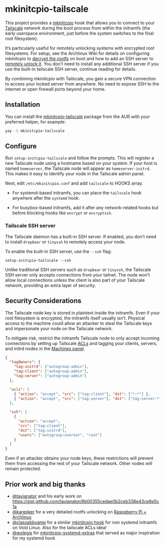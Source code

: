 # mkinitcpio-tailscale

This project provides a [mkinitcpio][1] hook that allows you to connect to your
[Tailscale][2] network during the boot process from within the initramfs (the
early userspace environment, just before the system switches to the final root
filesystem).

It’s particularly useful for remotely unlocking systems with encrypted root
filesystems. For setup, see the Archlinux Wiki for details on configuring
mkinitcpio to [decrypt the rootfs][3] on boot and how to add an SSH server to
[remotely unlock it][4]. You don't need to install any additional SSH server if
you use the built-in tailscale SSH server, continue reading for details.

[1]: https://wiki.archlinux.org/title/Mkinitcpio
[2]: https://tailscale.com
[3]: https://wiki.archlinux.org/title/dm-crypt/Encrypting_an_entire_system#Configuring_mkinitcpio_2
[4]: https://wiki.archlinux.org/title/Dm-crypt/Specialties#Remote_unlocking_of_root_(or_other)_partition

By combining mkinitcpio with Tailscale, you gain a secure VPN connection to
access your locked server from anywhere. No need to expose SSH to the internet
or open firewall ports beyond your home.

## Installation

You can install the
[mkinitcpio-tailscale](https://aur.archlinux.org/packages/mkinitcpio-tailscale)
package from the AUR with your preferred helper, for example:

```sh
yay -S mkinitcpio-tailscale
```

## Configure

Run `setup-initcpio-tailscale` and follow the prompts. This will register a new
Tailscale node using a hostname based on your system. If your host is named
`homeserver`, the Tailscale node will appear as `homeserver-initrd`. This makes
it easy to identify your node in the Tailscale admin panel.

Next, edit `/etc/mkinitcpio.conf` and add `tailscale` to HOOKS array.

- For systemd-based initramfs, you can place the `tailscale` hook anywhere after
  the `systemd` hook.

- For busybox-based initramfs, add it after any network-related hooks but before
  blocking hooks like `encrypt` or `encryptssh`.

### Tailscale SSH server

The Tailscale daemon has a built-in SSH server. If enabled, you don’t need to
install `dropbear` or `tinyssh` to remotely access your node.

To enable the built-in SSH server, use the `--ssh` flag:

`setup-initcpio-tailscale --ssh`

Unlike traditional SSH servers such as `dropbear` or `tinyssh`, the Tailscale
SSH server only accepts connections from your tailnet. The node won’t allow
local connections unless the client is also part of your Tailscale network,
providing an extra layer of security.

## Security Considerations

The Tailscale node key is stored in plaintext inside the initramfs. Even if your
root filesystem is encrypted, the initramfs itself usually isn’t. Physical
access to the machine could allow an attacker to steal the Tailscale keys and
impersonate your node on the Tailscale network.

To mitigate risk, restrict the initramfs Tailscale node to only accept incoming
connections by setting up Tailscale [ACLs][ts-acls] and tagging your clients,
servers, and initrd nodes in the [Machines panel][ts-panel].

[ts-acls]: https://login.tailscale.com/admin/acls
[ts-panel]: https://login.tailscale.com/admin/machines

```json
{
  "tagOwners": {
    "tag:initrd": ["autogroup:admin"],
    "tag:client": ["autogroup:admin"],
    "tag:server": ["autogroup:admin"]
  },

  "acls": [
    { "action": "accept", "src": ["tag:client"], "dst": ["*:*"] },
    { "action": "accept", "src": ["tag:server"], "dst": ["tag:server:*"] }
  ],

  "ssh": [
    {
      "action": "accept",
      "src": ["tag:client"],
      "dst": ["tag:initrd"],
      "users": ["autogroup:nonroot", "root"]
    }
  ]
}
```

Even if an attacker obtains your node keys, these restrictions will prevent them
from accessing the rest of your Tailscale network. Other nodes will remain
protected.

## Prior work and big thanks

- [@tavianator][gh1] and his early work on
  <https://gist.github.com/tavianator/6b00355cedae0b2ceb338e43ce8e5c1a>
- [@karepker][gh2] for a very detailed rootfs unlocking on
  [Raspeberry Pi + Archlinux](https://karepker.com/raspberry-pi/)
- [@classabbyamp][gh3] for a similar
  [mkinitcpio hook](https://github.com/classabbyamp/mkinitcpio-tailscale) for
  non systemd initramfs on Void Linux. Also for the tailscale ACLs idea!
- [@wolegis][gh4] for
  [mkinitcpio-systemd-extras](https://github.com/wolegis/mkinitcpio-systemd-extras/)
  that served as major inspiration for my systemd hook

[gh1]: https://github.com/tavianator
[gh2]: https://github.com/karepker
[gh3]: https://github.com/classabbyamp
[gh4]: https://github.com/wolegis

